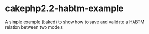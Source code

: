 cakephp2.2-habtm-example
========================

A simple example (baked) to show how to save and validate a HABTM relation between two models